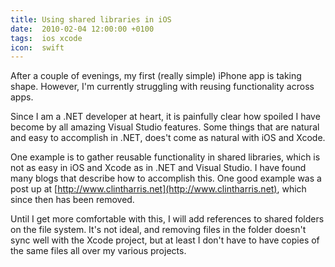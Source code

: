 ```yaml
---
title: Using shared libraries in iOS
date:  2010-02-04 12:00:00 +0100
tags:  ios xcode
icon:  swift
---
```


After a couple of evenings, my first (really simple) iPhone app is taking shape.
However, I'm currently struggling with reusing functionality across apps.

Since I am a .NET developer at heart, it is painfully clear how spoiled I have
become by all amazing Visual Studio features. Some things that are natural and
easy to accomplish in .NET, does't come as natural with iOS and Xcode. 

One example is to gather reusable functionality in shared libraries, which is
not as easy in iOS and Xcode as in .NET and Visual Studio. I have found many
blogs that describe how to accomplish this. One good example was a post up at
[http://www.clintharris.net](http://www.clintharris.net), which since then has
been removed.

Until I get more comfortable with this, I will add references to shared folders
on the file system. It's not ideal, and removing files in the folder doesn't sync
well with the Xcode project, but at least I don't have to have copies of the same
files all over my various projects.
